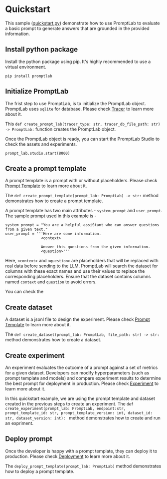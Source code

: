 # Quickstart

This sample ([quickstart.py](quickstart.py)) demonstrate how to use PromptLab to evaluate a basic prompt to generate answers that are grounded in the provided information. 

## Install python package

Install the python package using pip. It's highly recommended to use a virtual environment. 

    pip install promptlab

## Initialize PromptLab 

The frist step to use PromptLab, is to initialize the PromptLab object. PromptLab uses `sqlite` for database. Please check [Tracer](../../docs/index.md#tracer) to learn more about it.

This `def create_prompt_lab(tracer_type: str, tracer_db_file_path: str) -> PromptLab:` function creates the PromptLab object.

Once the PromptLab object is ready, you can start the PromptLab Studio to check the assets and experiments.

    prompt_lab.studio.start(8000)

## Create a prompt template

A prompt template is a prompt with or without placeholders. Please check [Prompt Template](../../docs/index.md#prompt-template) to learn more about it.

The `def create_prompt_template(prompt_lab: PromptLab) -> str:` method demonstrates how to create a prompt template.

A  prompt template has two main attributes - `system_prompt` and `user_prompt`. The sample prompt used in this example is -

    system_prompt = "You are a helpful assiStant who can answer questions from a given text."
    user_prompt = '''Here are some information. 
                    <context>

                    Answer this questions from the given information.
                    <question>'''

Here, `<context>` and `<question>` are placeholders that will be replaced with real data before sending to the LLM. PromptLab will search the dataset for columns with these exact names and use their values to replace the corresponding placeholders. Ensure that the dataset contains columns named `context` and `question` to avoid errors.

You can check the 

## Create dataset

A dataset is a jsonl file to design the experiment. Please check [Prompt Template](../../docs/index.md#dataset) to learn more about it.

The `def create_dataset(prompt_lab: PromptLab, file_path: str) -> str:` method demonstrates how to create a dataset.

## Create experiment

An experiment evaluates the outcome of a prompt against a set of metrics for a given dataset. Developers can modify hyperparameters (such as prompt template and models) and compare experiment results to determine the best prompt for deployment in production. Please check [Experiment](../../docs/index.md#experiment) to learn more about it.

In this quickstart example, we are using the prompt template and dataset created in the previous steps to create an experiment. The `def create_experiment(prompt_lab: PromptLab, endpoint:str, prompt_template_id: str, prompt_template_version: int, dataset_id: str, dataset_version: int):
` method demonstrates how to create and run an expriment.

## Deploy prompt

Once the developer is happy with a prompt template, they can deploy it to production. Please check [Deployment](../../docs/index.md#deployment) to learn more about it. 

The `deploy_prompt_template(prompt_lab: PromptLab)` method demonstrates how to deploy a prompt template.